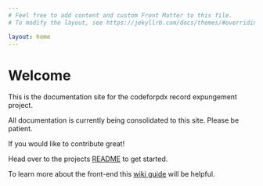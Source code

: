 ```yaml
---
# Feel free to add content and custom Front Matter to this file.
# To modify the layout, see https://jekyllrb.com/docs/themes/#overriding-theme-defaults

layout: home
---
```


# [](#welcome)Welcome
This is the documentation site for the codeforpdx record expungement project.

All documentation is currently being consolidated to this site. Please be patient.

If you would like to contribute great!

Head over to the projects [README](https://github.com/codeforpdx/recordexpungPDX#recordexpungpdx) to get started.

To learn more about the front-end this [wiki guide](https://github.com/codeforpdx/recordexpungPDX/wiki/Frontend) will be helpful.
